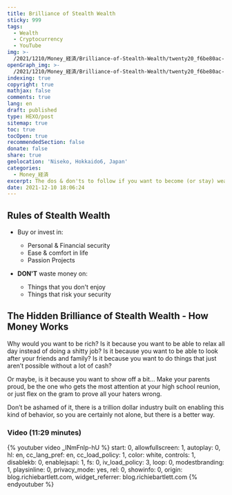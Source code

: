 ```yaml
---
title: Brilliance of Stealth Wealth
sticky: 999
tags:
  - Wealth
  - Cryptocurrency
  - YouTube
img: >-
  /2021/1210/Money_経済/Brilliance-of-Stealth-Wealth/twenty20_f6be80ac-0816-4830-8cf3-8683e63fd96d.jpg
openGraph_img: >-
  /2021/1210/Money_経済/Brilliance-of-Stealth-Wealth/twenty20_f6be80ac-0816-4830-8cf3-8683e63fd96d.jpg
indexing: true
copyright: true
mathjax: false
comments: true
lang: en
draft: published
type: HEXO/post
sitemap: true
toc: true
tocOpen: true
recommendedSection: false
donate: false
share: true
geolocation: 'Niseko, Hokkaido6, Japan'
categories:
  - Money_経済
excerpt: The dos & don'ts to follow if you want to become (or stay) wealthy.
date: 2021-12-10 18:06:24
---
```


## Rules of Stealth Wealth
* Buy or invest in:
  -  Personal & Financial security
  -  Ease & comfort in life
  -  Passion Projects



* <B>DON'T</B> waste money on:
  -  Things that you don't enjoy
  -  Things that risk your security


## The Hidden Brilliance of Stealth Wealth - How Money Works
 Why would you want to be rich? Is it because you want to be able to relax all day instead of doing a shitty job? Is it because you want to be able to look after your friends and family? Is it because you want to do things that just aren’t possible without a lot of cash? 

 Or maybe, is it because you want to show off a bit… Make your parents proud, be the one who gets the most attention at your high school reunion, or just flex on the gram to prove all your haters wrong. 

 Don’t be ashamed of it, there is a trillion dollar industry built on enabling this kind of behavior, so you are certainly not alone, but there is a better way. 


### Video (11:29 minutes)
{% youtuber video _INmFnlp-hU %}
  start: 0,
  allowfullscreen: 1,
  autoplay: 0,
  hl: en,
  cc_lang_pref: en,
  cc_load_policy: 1,
  color: white,
  controls: 1,
  disablekb: 0,
  enablejsapi: 1,
  fs: 0,
  iv_load_policy: 3,
  loop: 0,
  modestbranding: 1,
  playsinline: 0,
  privacy_mode: yes,
  rel: 0,
  showinfo: 0,
  origin: blog.richiebartlett.com,
  widget_referrer: blog.richiebartlett.com
{% endyoutuber %}
